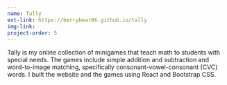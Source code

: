 ```yaml
---
name: Tally
ext-link: https://berrybear06.github.io/tally
img-link: 
project-order: 5
---
```

Tally is my online collection of minigames that teach math to students with special needs. 
The games include simple addition and subtraction and word-to-image matching, 
specifically consonant-vowel-consonant (CVC) words.
I built the website and the games using React and Bootstrap CSS.
